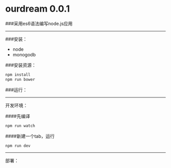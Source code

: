 # ourdream 0.0.1

###采用es6语法编写node.js应用

***

###安装：
* node
* monogodb

###安装资源：
```js
npm install
npm run bower
```

###运行：

****

开发环境：

####先编译

```js
npm run watch
```

####新建一个tab，运行
```js
npm run dev
```
****

部署：

```js

```